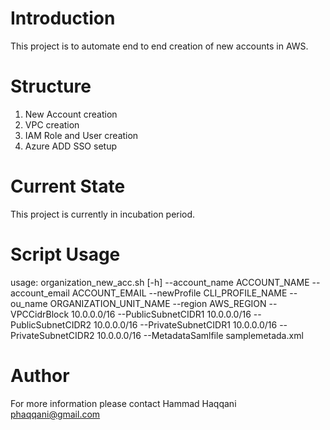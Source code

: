 # Introduction 
This project is to automate end to end creation of new accounts in AWS.

# Structure

1.	New Account creation
2.	VPC creation
3.	IAM Role and User creation
4.	Azure ADD SSO setup

# Current State
This project is currently in incubation period.


# Script Usage

usage: organization_new_acc.sh [-h] --account_name ACCOUNT_NAME
                                      --account_email ACCOUNT_EMAIL
                                      --newProfile CLI_PROFILE_NAME
                                      --ou_name ORGANIZATION_UNIT_NAME
                                      --region AWS_REGION
                                      --VPCCidrBlock 10.0.0.0/16
                                      --PublicSubnetCIDR1 10.0.0.0/16
                                      --PublicSubnetCIDR2 10.0.0.0/16
                                      --PrivateSubnetCIDR1 10.0.0.0/16
                                      --PrivateSubnetCIDR2 10.0.0.0/16
                                      --MetadataSamlfile samplemetada.xml

# Author

For more information please contact Hammad Haqqani 
phaqqani@gmail.com




